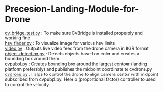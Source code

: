 # Precesion-Landing-Module-for-Drone  
[cv_bridge_test.py](cv_bridge_test.py) : To make sure CvBridge is installed properply and working fine  
[hsv_finder.py](hsv_finder.py) : To visualize image for various hsv limits  
[video.py](video.py) : Outputs live video feed from the drone camera in BGR format  
[object_detection.py](object_detection.py) : Detects objects based on color and creates a bounding box around them  
[cvpubpl.py](cvpubpl.py) : Creates bounding box around the largest contour (landing platform preferably) and publishes the midpoint coordinate to cvdrone.py  
[cvdrone.py](cvdrone.py) : Helps to control the drone to align camera center with midpoint subscribed from cvpubpl.py. Here p (proportional factor) controller to used to control the velocity.   



